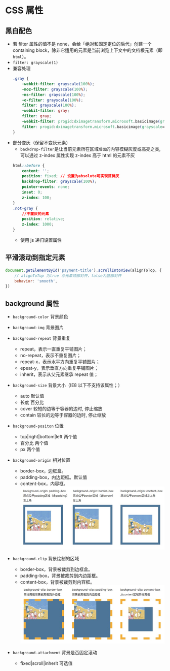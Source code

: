 # CSS 属性

## 黑白配色

-   若 filter 属性的值不是 none，会给「绝对和固定定位的后代」创建一个 containing block，除非它适用的元素是当前浏览上下文中的文档根元素（即`html`）。
-   `filter: grayscale(1)`
-   兼容处理
    ```css
    .gray {
        -webkit-filter: grayscale(100%);
        -moz-filter: grayscale(100%);
        -ms-filter: grayscale(100%);
        -o-filter: grayscale(100%);
        filter: grayscale(100%);
        -webkit-filter: gray;
        filter: gray;
        -webkit-filter: progid:dximagetransform.microsoft.basicimage(grayscale=1);
        filter: progid:dximagetransform.microsoft.basicimage(grayscale=1);
    }
    ```
-   部分变灰（保留不变灰元素）
    -   `backdrop-filter`是让当前元素所在区域`后面`的内容模糊灰度或高亮之类,可以通过 z-index 属性实现 z-index 高于 html 的元素不灰
    ```css
    html::before {
        content: '';
        position: fixed; // 设置为absolute可实现首屏灰
        backdrop-filter: grayscale(100%);
        pointer-events: none;
        inset: 0;
        z-index: 100;
    }
    .not-gray {
        //不置灰的元素
        position: relative;
        z-index: 1000;
    }
    ```
    -   使用 js 递归设置属性

## 平滑滚动到指定元素

```js
document.getElementById('payment-title').scrollIntoView(alignToTop, {
    // alignToTop 为true 与元素顶部对齐，false为底部对齐
    behavior: 'smooth',
})
```

## background 属性

-   `background-color` 背景颜色
-   `background-img` 背景图片
-   `background-repeat` 背景重复
    -   repeat，表示一直重复平铺图片；
    -   no-repeat，表示不重复图片；
    -   repeat-x，表示水平方向重复平铺图片；
    -   epeat-y，表示垂直方向重复平铺图片；
    -   inherit，表示从父元素继承 repeat 值；
-   `background-size` 背景大小（IE8 以下不支持该属性；）
    -   auto 默认值
    -   长度 百分比
    -   cover 较短的边等于容器的边时, 停止缩放
    -   contain 较长的边等于容器的边时, 停止缩放
-   `background-positon` 位置
    -   top|right|bottom|left 两个值
    -   百分比 两个值
    -   px 两个值
-   `background-origin` 相对位置
    -   border-box，边框盒。
    -   padding-box，内边距框。默认值
    -   content-box，内容框。
        ![](./images/background-orign.jpeg)
-   `background-clip` 背景绘制的区域

    -   border-box，背景被裁剪到边框盒。
    -   padding-box，背景被裁剪到内边距框。
    -   content-box，背景被裁剪到内容框。
        ![](./images/background-clip.jpeg)

-   `background-attachment` 背景是否固定滚动
    -   fixed|scroll|inherit 可选值
